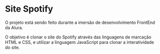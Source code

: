 # **Site Spotify**

O projeto está sendo feito durante a imersão de desenvolvimento FrontEnd da Alura.

O objetivo é clonar o site do Spotify através das linguagens de marcação HTML e CSS, e utilizar a linguagem JavaScript para clonar a interatividade do site.
